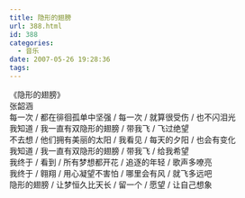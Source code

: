 ```yaml
---
title: 隐形的翅膀
url: 388.html
id: 388
categories:
  - 音乐
date: 2007-05-26 19:28:36
tags:
---
```


《隐形的翅膀》  
张韶涵  
每一次 / 都在徘徊孤单中坚强 / 每一次 / 就算很受伤 / 也不闪泪光  
我知道 / 我一直有双隐形的翅膀 / 带我飞 / 飞过绝望  
不去想 / 他们拥有美丽的太阳 / 我看见 / 每天的夕阳 / 也会有变化  
我知道 / 我一直有双隐形的翅膀 / 带我飞 / 给我希望  
我终于 / 看到 / 所有梦想都开花 / 追逐的年轻 / 歌声多嘹亮  
我终于 / 翱翔 / 用心凝望不害怕 / 哪里会有风 / 就飞多远吧  
隐形的翅膀 / 让梦恒久比天长 / 留一个 / 愿望 / 让自己想象